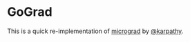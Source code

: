 # GoGrad

This is a quick re-implementation of [micrograd](https://github.com/karpathy/micrograd/) by [@karpathy](https://github.com/karpathy/).